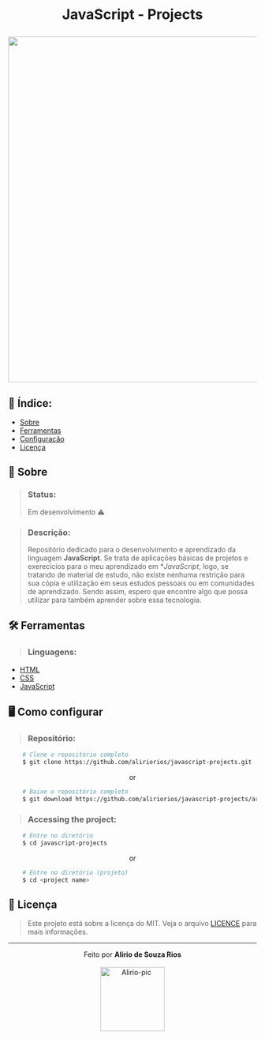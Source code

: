 <!-- HEADER -->
<h1 align="center">
    <p>JavaScript - Projects</p> <!-- title -->
    <img src="https://media.discordapp.net/attachments/958785083630841856/959080254343905280/1_L_QoAG863l8QvqxpNyBiqw.gif" width="700px"> <!-- gif -->
</h1>

<!-- INDEX -->
<h2>📇 Índice:</h2>

- [Sobre](#-sobre)
- [Ferramentas](#%EF%B8%8F-ferramentas)
- [Configuração](#%EF%B8%8F-como-configurar)
- [Licença](#-licença)

<!-- INFO -->
<h2>📝 Sobre</h2>

> ### Status:
> Em desenvolvimento ⚠️

> ### Descrição:
> Repositório dedicado para o desenvolvimento e aprendizado da linguagem **JavaScript**. Se trata de aplicações básicas de projetos e exerecícios para o meu aprendizado em **JavaScript*, logo, se tratando de material de estudo, não existe nenhuma restrição para sua cópia e utilização em seus estudos pessoais ou em comunidades de aprendizado. Sendo assim, espero que encontre algo que possa utilizar para também aprender sobre essa tecnologia.

<!-- TOOLS -->
<h2>🛠️ Ferramentas</h2> <!-- Language + documentation link -->

> ### Linguagens:

- [HTML](https://developer.mozilla.org/pt-BR/docs/Web/HTML)
- [CSS](https://developer.mozilla.org/en-US/docs/Web/CSS)
- [JavaScript](https://www.ecma-international.org)

<!-- SETUP -->
<h2>🖥️ Como configurar</h2>

> ### Repositório:
```bash
    # Clone o repositório completo
    $ git clone https://github.com/aliriorios/javascript-projects.git
```

<p align="center">or</p>

```bash
    # Baixe o repositório completo
    $ git download https://github.com/aliriorios/javascript-projects/archive/refs/heads/main.zip
```

> ### Accessing the project:
```bash
    # Entre no diretório
    $ cd javascript-projects
```

<p align="center">or</p>

```bash
    # Entre no diretório (projeto)
    $ cd <project name>
```

<!-- LICENSE -->
<h2>🧾 Licença</h2>

> Este projeto está sobre a licença do MIT. Veja o arquivo <a href="https://github.com/aliriorios/javascript-projects/blob/main/LICENSE">LICENCE</a> para mais informações.

<hr>

<!-- DONE BY -->
<p align="center">Feito por <strong>Alírio de Souza Rios</strong><br><br>
<img alt="Alirio-pic" height="130" src="https://media.discordapp.net/attachments/958760766931075114/958785341442097152/avatar.png">
</p>
